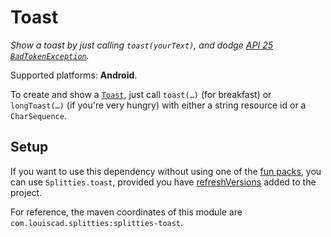 # Toast

*Show a toast by just calling `toast(yourText)`, and dodge [API 25
`BadTokenException`](https://github.com/drakeet/ToastCompat#why).*

Supported platforms: **Android**.

To create and show a
[`Toast`](https://developer.android.com/guide/topics/ui/notifiers/toasts.html),
just call `toast(…)` (for breakfast) or `longToast(…)` (if you're very hungry) with
either a string resource id or a `CharSequence`.

## Setup

If you want to use this dependency without using one of the [fun packs](../../README.md#download),
you can use `Splitties.toast`, provided you have [refreshVersions](https://github.com/jmfayard/refreshVersions) added to the project.

For reference, the maven coordinates of this module are `com.louiscad.splitties:splitties-toast`.
